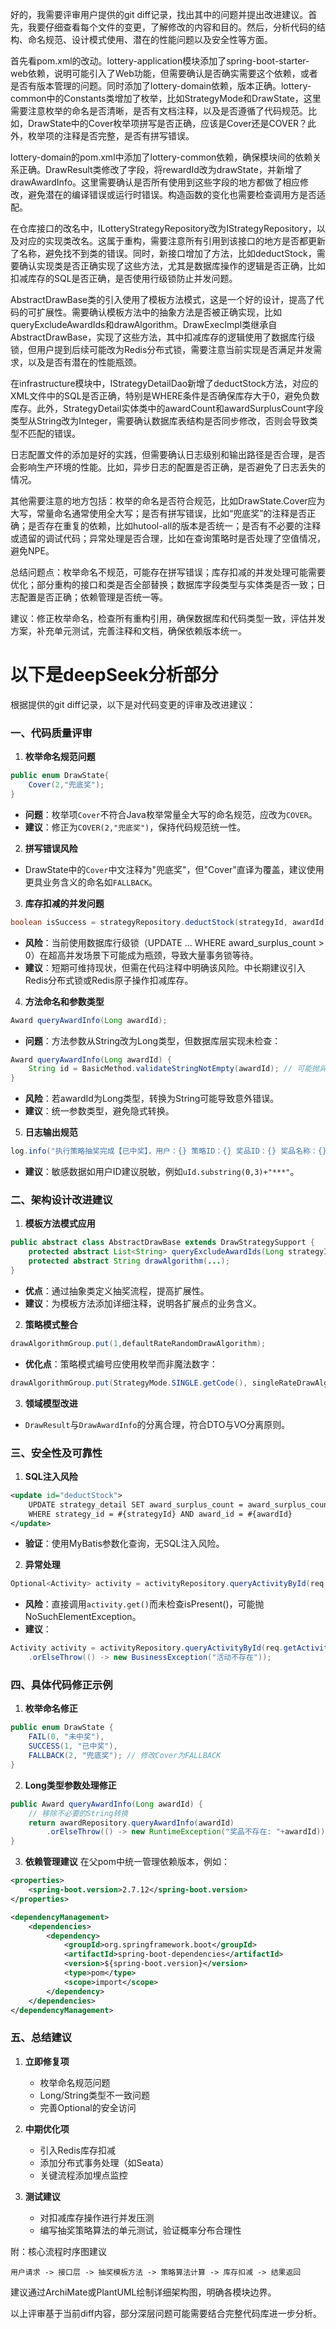 好的，我需要评审用户提供的git diff记录，找出其中的问题并提出改进建议。首先，我要仔细查看每个文件的变更，了解修改的内容和目的。然后，分析代码的结构、命名规范、设计模式使用、潜在的性能问题以及安全性等方面。

首先看pom.xml的改动。lottery-application模块添加了spring-boot-starter-web依赖，说明可能引入了Web功能，但需要确认是否确实需要这个依赖，或者是否有版本管理的问题。同时添加了lottery-domain依赖，版本正确。lottery-common中的Constants类增加了枚举，比如StrategyMode和DrawState，这里需要注意枚举的命名是否清晰，是否有文档注释，以及是否遵循了代码规范。比如，DrawState中的Cover枚举项拼写是否正确，应该是Cover还是COVER？此外，枚举项的注释是否完整，是否有拼写错误。

lottery-domain的pom.xml中添加了lottery-common依赖，确保模块间的依赖关系正确。DrawResult类修改了字段，将rewardId改为drawState，并新增了drawAwardInfo。这里需要确认是否所有使用到这些字段的地方都做了相应修改，避免潜在的编译错误或运行时错误。构造函数的变化也需要检查调用方是否适配。

在仓库接口的改名中，ILotteryStrategyRepository改为IStrategyRepository，以及对应的实现类改名。这属于重构，需要注意所有引用到该接口的地方是否都更新了名称，避免找不到类的错误。同时，新接口增加了方法，比如deductStock，需要确认实现类是否正确实现了这些方法，尤其是数据库操作的逻辑是否正确，比如扣减库存的SQL是否正确，是否使用行级锁防止并发问题。

AbstractDrawBase类的引入使用了模板方法模式，这是一个好的设计，提高了代码的可扩展性。需要确认模板方法中的抽象方法是否被正确实现，比如queryExcludeAwardIds和drawAlgorithm。DrawExecImpl类继承自AbstractDrawBase，实现了这些方法，其中扣减库存的逻辑使用了数据库行级锁，但用户提到后续可能改为Redis分布式锁，需要注意当前实现是否满足并发需求，以及是否有潜在的性能瓶颈。

在infrastructure模块中，IStrategyDetailDao新增了deductStock方法，对应的XML文件中的SQL是否正确，特别是WHERE条件是否确保库存大于0，避免负数库存。此外，StrategyDetail实体类中的awardCount和awardSurplusCount字段类型从String改为Integer，需要确认数据库表结构是否同步修改，否则会导致类型不匹配的错误。

日志配置文件的添加是好的实践，但需要确认日志级别和输出路径是否合理，是否会影响生产环境的性能。比如，异步日志的配置是否正确，是否避免了日志丢失的情况。

其他需要注意的地方包括：枚举的命名是否符合规范，比如DrawState.Cover应为大写，常量命名通常使用全大写；是否有拼写错误，比如“兜底奖”的注释是否正确；是否存在重复的依赖，比如hutool-all的版本是否统一；是否有不必要的注释或遗留的调试代码；异常处理是否合理，比如在查询策略时是否处理了空值情况，避免NPE。

总结问题点：枚举命名不规范，可能存在拼写错误；库存扣减的并发处理可能需要优化；部分重构的接口和类是否全部替换；数据库字段类型与实体类是否一致；日志配置是否正确；依赖管理是否统一等。

建议：修正枚举命名，检查所有重构引用，确保数据库和代码类型一致，评估并发方案，补充单元测试，完善注释和文档，确保依赖版本统一。
 # 以下是deepSeek分析部分 
根据提供的git diff记录，以下是对代码变更的评审及改进建议：

### 一、代码质量评审

1. **枚举命名规范问题**
```java
public enum DrawState{
    Cover(2,"兜底奖");
}
```
- **问题**：枚举项`Cover`不符合Java枚举常量全大写的命名规范，应改为`COVER`。
- **建议**：修正为`COVER(2,"兜底奖")`，保持代码规范统一性。

2. **拼写错误风险**
- DrawState中的`Cover`中文注释为"兜底奖"，但"Cover"直译为覆盖，建议使用更具业务含义的命名如`FALLBACK`。

3. **库存扣减的并发问题**
```java
boolean isSuccess = strategyRepository.deductStock(strategyId, awardId);
```
- **风险**：当前使用数据库行级锁（UPDATE ... WHERE award_surplus_count > 0）在超高并发场景下可能成为瓶颈，导致大量事务锁等待。
- **建议**：短期可维持现状，但需在代码注释中明确该风险。中长期建议引入Redis分布式锁或Redis原子操作扣减库存。

4. **方法命名和参数类型**
```java
Award queryAwardInfo(Long awardId);
```
- **问题**：方法参数从String改为Long类型，但数据库层实现未检查：
```java
Award queryAwardInfo(Long awardId) {
    String id = BasicMethod.validateStringNotEmpty(awardId); // 可能抛异常
}
```
- **风险**：若awardId为Long类型，转换为String可能导致意外错误。
- **建议**：统一参数类型，避免隐式转换。

5. **日志输出规范**
```java
log.info("执行策略抽奖完成【已中奖】，用户：{} 策略ID：{} 奖品ID：{} 奖品名称：{}", uId, strategyId, awardId, award.getAwardName());
```
- **建议**：敏感数据如用户ID建议脱敏，例如`uId.substring(0,3)+"***"`。

### 二、架构设计改进建议

1. **模板方法模式应用**
```java
public abstract class AbstractDrawBase extends DrawStrategySupport {
    protected abstract List<String> queryExcludeAwardIds(Long strategyId);
    protected abstract String drawAlgorithm(...);
}
```
- **优点**：通过抽象类定义抽奖流程，提高扩展性。
- **建议**：为模板方法添加详细注释，说明各扩展点的业务含义。

2. **策略模式整合**
```java
drawAlgorithmGroup.put(1,defaultRateRandomDrawAlgorithm);
```
- **优化点**：策略模式编号应使用枚举而非魔法数字：
```java
drawAlgorithmGroup.put(StrategyMode.SINGLE.getCode(), singleRateDrawAlgorithm);
```

3. **领域模型改进**
- `DrawResult`与`DrawAwardInfo`的分离合理，符合DTO与VO分离原则。

### 三、安全性及可靠性

1. **SQL注入风险**
```xml
<update id="deductStock">
    UPDATE strategy_detail SET award_surplus_count = award_surplus_count - 1
    WHERE strategy_id = #{strategyId} AND award_id = #{awardId}
</update>
```
- **验证**：使用MyBatis参数化查询，无SQL注入风险。

2. **异常处理**
```java
Optional<Activity> activity = activityRepository.queryActivityById(req.getActivityId());
```
- **风险**：直接调用`activity.get()`而未检查isPresent()，可能抛NoSuchElementException。
- **建议**：
```java
Activity activity = activityRepository.queryActivityById(req.getActivityId())
    .orElseThrow(() -> new BusinessException("活动不存在"));
```

### 四、具体代码修正示例

1. **枚举命名修正**
```java
public enum DrawState {
    FAIL(0, "未中奖"),
    SUCCESS(1, "已中奖"),
    FALLBACK(2, "兜底奖"); // 修改Cover为FALLBACK
}
```

2. **Long类型参数处理修正**
```java
public Award queryAwardInfo(Long awardId) {
    // 移除不必要的String转换
    return awardRepository.queryAwardInfo(awardId)
        .orElseThrow(() -> new RuntimeException("奖品不存在: "+awardId));
}
```

3. **依赖管理建议**
在父pom中统一管理依赖版本，例如：
```xml
<properties>
    <spring-boot.version>2.7.12</spring-boot.version>
</properties>

<dependencyManagement>
    <dependencies>
        <dependency>
            <groupId>org.springframework.boot</groupId>
            <artifactId>spring-boot-dependencies</artifactId>
            <version>${spring-boot.version}</version>
            <type>pom</type>
            <scope>import</scope>
        </dependency>
    </dependencies>
</dependencyManagement>
```

### 五、总结建议

1. **立即修复项**
   - 枚举命名规范问题
   - Long/String类型不一致问题
   - 完善Optional的安全访问

2. **中期优化项**
   - 引入Redis库存扣减
   - 添加分布式事务处理（如Seata）
   - 关键流程添加埋点监控

3. **测试建议**
   - 对扣减库存操作进行并发压测
   - 编写抽奖策略算法的单元测试，验证概率分布合理性

附：核心流程时序图建议
```
用户请求 -> 接口层 -> 抽奖模板方法 -> 策略算法计算 -> 库存扣减 -> 结果返回
```
建议通过ArchiMate或PlantUML绘制详细架构图，明确各模块边界。

以上评审基于当前diff内容，部分深层问题可能需要结合完整代码库进一步分析。